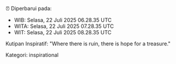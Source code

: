 ⏰ Diperbarui pada:
- WIB: Selasa, 22 Juli 2025 06.28.35 UTC
- WITA: Selasa, 22 Juli 2025 07.28.35 UTC
- WIT: Selasa, 22 Juli 2025 08.28.35 UTC

Kutipan Inspiratif:
"Where there is ruin, there is hope for a treasure."


Kategori: inspirational

